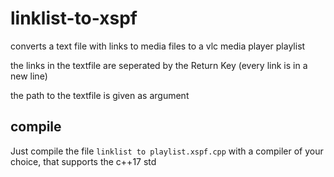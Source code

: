 # linklist-to-xspf
converts a text file with links to media files to a vlc media player playlist

the links in the textfile are seperated by the Return Key (every link is in a new line)


the path to the textfile is given as argument


## compile

Just compile the file `linklist to playlist.xspf.cpp` with a compiler of your choice, that supports the c++17 std
